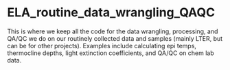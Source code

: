 # ELA_routine_data_wrangling_QAQC
This is where we keep all the code for the data wrangling, processing, and QA/QC we do on our routinely collected data and samples (mainly LTER, but can be for other projects). Examples include calculating epi temps, thermocline depths, light extinction coefficients, and QA/QC on chem lab data.

